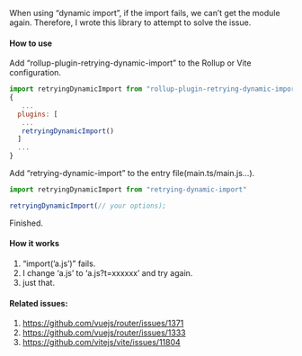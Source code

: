 When using “dynamic import”, if the import fails, we can’t get the module again. Therefore, I wrote this library to attempt to solve the issue.

#### How to use

Add “rollup-plugin-retrying-dynamic-import” to the Rollup or Vite configuration.

```js
import retryingDynamicImport from "rollup-plugin-retrying-dynamic-import"
{
   ...
  plugins: [
   ...
   retryingDynamicImport()
  ]
  ...
}
```
Add “retrying-dynamic-import” to the entry file(main.ts/main.js…).

```js
import retryingDynamicImport from "retrying-dynamic-import"

retryingDynamicImport(// your options);
```

Finished.

#### How it works

1. “import(’a.js’)” fails.
2. I change ‘a.js’ to ‘a.js?t=xxxxxx’ and try again.
3. just that.

#### Related issues:
1. https://github.com/vuejs/router/issues/1371
2. https://github.com/vuejs/router/issues/1333
3. https://github.com/vitejs/vite/issues/11804
